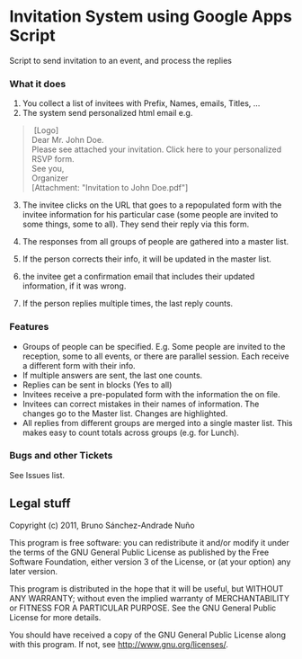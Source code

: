 Invitation System using Google Apps Script
==========================================

Script to send invitation to an event, and process the replies

### What it does
1. You collect a list of invitees with Prefix, Names, emails, Titles, …
2. The system send personalized html email e.g.
> [Logo] <br /> 
> Dear Mr. John Doe. <br /> 
> Please see attached your invitation. Click here to your personalized RSVP form.  <br /> 
> See you, <br /> 
> Organizer <br /> 
> [Attachment: "Invitation to John Doe.pdf"]

3. The invitee clicks on the URL that goes to a repopulated form with the invitee information for his particular case (some people are invited to some things, some to all). They send their reply via this form.

4. The responses from all groups of people are gathered into a master list. 
5. If the person corrects their info, it will be updated in the master list.
6. the invitee get a confirmation email that includes their updated information, if it was wrong.

7. If the person replies multiple times, the last reply counts.

### Features

* Groups of people can be specified. E.g. Some people are invited to the reception, some to all events, or there are parallel session. Each receive a different form with their info.
* If multiple answers are sent, the last one counts.
* Replies can be sent in blocks (Yes to all)
* Invitees receive a pre-populated form with the information the on file.
* Invitees can correct mistakes in their names of information. The changes go to the Master list. Changes are highlighted.
* All replies from different groups are merged into a single master list. This makes easy to count totals across groups (e.g. for Lunch).


### Bugs and other Tickets
See Issues list.


Legal stuff
------------------

Copyright (c) 2011, Bruno Sánchez-Andrade Nuño


This program is free software: you can redistribute it and/or modify
it under the terms of the GNU General Public License as published by
the Free Software Foundation, either version 3 of the License, or
(at your option) any later version.

This program is distributed in the hope that it will be useful,
but WITHOUT ANY WARRANTY; without even the implied warranty of
MERCHANTABILITY or FITNESS FOR A PARTICULAR PURPOSE.  See the
GNU General Public License for more details.

You should have received a copy of the GNU General Public License
along with this program.  If not, see <http://www.gnu.org/licenses/>.
